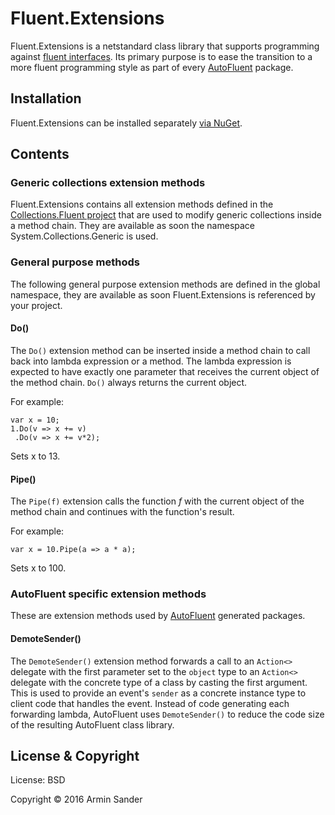 # Fluent.Extensions

Fluent.Extensions is a netstandard class library that supports programming against [fluent interfaces](https://en.wikipedia.org/wiki/Fluent_interface). Its primary purpose is to ease the transition to a more fluent programming style as part of every [AutoFluent](https://github.com/pragmatrix/AutoFluent) package.

## Installation

Fluent.Extensions can be installed separately [via NuGet](https://www.nuget.org/packages/Collections.Fluent/).

## Contents

### Generic collections extension methods

Fluent.Extensions contains all extension methods defined in the [Collections.Fluent project](https://github.com/pragmatrix/Collections.Fluent) that are used to modify generic collections inside a method chain. They are available as soon the namespace System.Collections.Generic is used.

### General purpose methods

The following general purpose extension methods are defined in the global namespace, they are available as soon Fluent.Extensions is referenced by your project.

#### Do()

The `Do()` extension method can be inserted inside a method chain to call back into lambda expression or a method. The lambda expression is expected to have exactly one parameter that receives the current object of the method chain. `Do()` always returns the current object.

For example:

	var x = 10;
	1.Do(v => x += v)
	 .Do(v => x += v*2);

Sets x to 13.

#### Pipe()

The `Pipe(f)` extension calls the function *f* with the current object of the method chain and continues with the function's result.

For example:

	var x = 10.Pipe(a => a * a);

Sets x to 100.

### AutoFluent specific extension methods

These are extension methods used by [AutoFluent](https://github.com/pragmatrix/AutoFluent) generated packages.

#### DemoteSender()

The `DemoteSender()` extension method forwards a call to an `Action<>` delegate with the first parameter set to the `object` type to an `Action<>` delegate with the concrete type of a class by casting the first argument. This is used to provide an event's `sender` as a concrete instance type to client code that handles the event. Instead of code generating each forwarding lambda, AutoFluent uses `DemoteSender()` to reduce the code size of the resulting AutoFluent class library.

## License & Copyright

License: BSD

Copyright © 2016 Armin Sander
